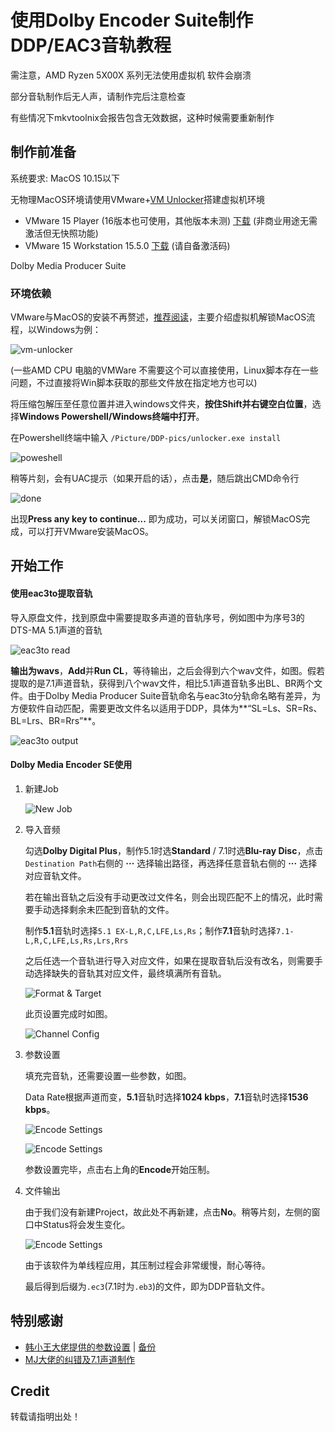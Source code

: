 # 使用Dolby Encoder Suite制作DDP/EAC3音轨教程

需注意，AMD Ryzen 5X00X 系列无法使用虚拟机 软件会崩溃

部分音轨制作后无人声，请制作完后注意检查

有些情况下mkvtoolnix会报告包含无效数据，这种时候需要重新制作

##  制作前准备

系统要求: MacOS 10.15以下

无物理MacOS环境请使用VMware+[VM Unlocker](https://github.com/DrDonk/unlocker)搭建虚拟机环境

 - VMware 15 Player (16版本也可使用，其他版本未测) [下载](https://www.vmware.com/go/downloadplayer) (非商业用途无需激活但无快照功能)
 - VMware 15 Workstation 15.5.0 [下载](https://download3.vmware.com/software/wkst/file/VMware-workstation-full-15.5.0-14665864.exe) (请自备激活码)

 Dolby Media Producer Suite


### 环境依赖

VMware与MacOS的安装不再赘述，[推荐阅读](https://zhuanlan.zhihu.com/p/337036027)，主要介绍虚拟机解锁MacOS流程，以Windows为例：

![vm-unlocker](/Picture/DDP-pics/ddp-0vm.png) 

(一些AMD CPU 电脑的VMWare 不需要这个可以直接使用，Linux脚本存在一些问题，不过直接将Win脚本获取的那些文件放在指定地方也可以)

将压缩包解压至任意位置并进入windows文件夹，**按住Shift并右键空白位置**，选择**Windows Powershell/Windows终端中打开**。

在Powershell终端中输入 ```/Picture/DDP-pics/unlocker.exe install```

![poweshell](/Picture/DDP-pics/ddp-0shell.png)

稍等片刻，会有UAC提示（如果开启的话），点击**是**，随后跳出CMD命令行

![done](/Picture/DDP-pics/ddp-0done.png)

出现**Press any key to continue...** 即为成功，可以关闭窗口，解锁MacOS完成，可以打开VMware安装MacOS。

## 开始工作

#### 使用eac3to提取音轨

导入原盘文件，找到原盘中需要提取多声道的音轨序号，例如图中为序号3的DTS-MA 5.1声道的音轨

![eac3to read](/Picture/DDP-pics/ddp-1eac3to.png)

**输出为wavs**，**Add**并**Run CL**，等待输出，之后会得到六个wav文件，如图。假若提取的是7.1声道音轨，获得到八个wav文件，相比5.1声道音轨多出BL、BR两个文件。由于Dolby Media Producer Suite音轨命名与eac3to分轨命名略有差异，为方便软件自动匹配，需要更改文件名以适用于DDP，具体为**“SL=Ls、SR=Rs、BL=Lrs、BR=Rrs”**。

![eac3to output](/Picture/DDP-pics/ddp-1eac3.png)

#### Dolby Media Encoder SE使用

1. 新建Job

   ![New Job](/Picture/DDP-pics/ddp-2job.png)

2. 导入音频

   勾选**Dolby Digital Plus**，制作5.1时选**Standard** / 7.1时选**Blu-ray Disc**，点击```Destination Path```右侧的 **···** 选择输出路径，再选择任意音轨右侧的 **···** 选择对应音轨文件。

   若在输出音轨之后没有手动更改过文件名，则会出现匹配不上的情况，此时需要手动选择剩余未匹配到音轨的文件。

   制作**5.1**音轨时选择```5.1 EX-L,R,C,LFE,Ls,Rs```；制作**7.1**音轨时选择```7.1-L,R,C,LFE,Ls,Rs,Lrs,Rrs```

   之后任选一个音轨进行导入对应文件，如果在提取音轨后没有改名，则需要手动选择缺失的音轨其对应文件，最终填满所有音轨。

   ![Format & Target](/Picture/DDP-pics/ddp-2format.png)

   此页设置完成时如图。

   ![Channel Config](/Picture/DDP-pics/ddp-2wavs.png)

3. 参数设置

   填充完音轨，还需要设置一些参数，如图。

   Data Rate根据声道而变，**5.1**音轨时选择**1024 kbps**，**7.1**音轨时选择**1536 kbps**。

   ![Encode Settings](/Picture/DDP-pics/ddp-3settings.png)

   ![Encode Settings](/Picture/DDP-pics/ddp-3processing.png)

   参数设置完毕，点击右上角的**Encode**开始压制。

4. 文件输出

   由于我们没有新建Project，故此处不再新建，点击**No**。稍等片刻，左侧的窗口中Status将会发生变化。

   ![Encode Settings](/Picture/DDP-pics/ddp-4encode1.png)
   
   由于该软件为单线程应用，其压制过程会非常缓慢，耐心等待。
   
   最后得到后缀为```.ec3```(7.1时为```.eb3```)的文件，即为DDP音轨文件。

## 特别感谢

- [韩小王大佬提供的参数设置](https://t.me/c/1467204597/42995) | [备份](/Picture/DDP-pics/ddp-5refer.png)
- [MJ大佬的纠错及7.1声道制作](https://t.me/c/1467204597/63052)

## Credit

转载请指明出处！